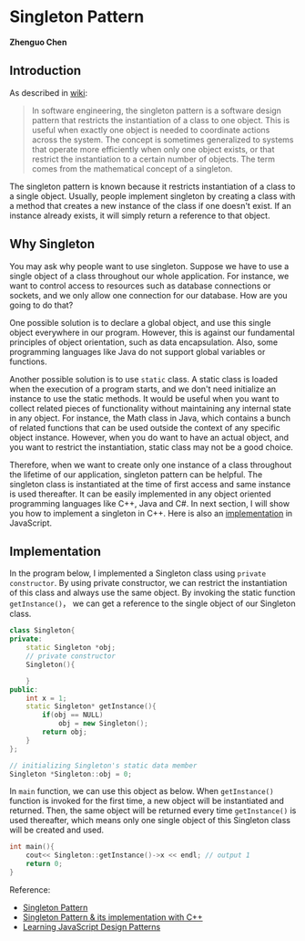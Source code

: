 # Singleton Pattern

**Zhenguo Chen**

## Introduction
As described in [wiki](https://en.wikipedia.org/wiki/Singleton_pattern):

>In software engineering, the singleton pattern is a software design pattern that restricts the instantiation of
a class to one object. This is useful when exactly one object is needed to coordinate actions across the system.
The concept is sometimes generalized to systems that operate more efficiently when only one object exists, or 
that restrict the instantiation to a certain number of objects. The term comes from the mathematical concept of
a singleton.

The singleton pattern is known because it restricts instantiation of a class to a single object. Usually, people 
implement singleton by creating a class with a method that creates a new instance of the class if one doesn't 
exist. If an instance already exists, it will simply return a reference to that object.

## Why Singleton

You may ask why people want to use singleton. Suppose we have to use a single object of a class throughout our 
whole application. For instance, we want to control access to resources such as database connections or sockets,
and we only allow one connection for our database. How are you going to do that?

One possible solution is to declare a global object, and use this single object everywhere in our program. 
However, this is against our fundamental principles of object orientation, such as data encapsulation. Also, 
some programming languages like Java do not support global variables or functions.

Another possible solution is to use `static` class. A static class is loaded when the execution of a program starts,
and we don't need initialize an instance to use the static methods. It would be useful when you want to collect
related pieces of functionality without maintaining any internal state in any object. For instance, the Math 
class in Java, which contains a bunch of related functions that can be used outside the context of any specific
object instance. However, when you do want to have an actual object, and you want to restrict the instantiation,
static class may not be a good choice.

Therefore, when we want to create only one instance of a class throughout the lifetime of our application, 
singleton pattern can be helpful. The singleton class is instantiated at the time of first access and same 
instance is used thereafter. It can be easily implemented in any object oriented programming languages like C++,
Java and C#. In next section, I will show you how to implement a singleton in C++. Here is also an 
[implementation](https://addyosmani.com/resources/essentialjsdesignpatterns/book/) in JavaScript.

## Implementation

In the program below, I implemented a Singleton class using `private constructor`. By using private constructor,
we can restrict the instantiation of this class and always use the same object. By invoking the static function
`getInstance()`， we can get a reference to the single object of our Singleton class.

```c++
class Singleton{
private:
    static Singleton *obj;
    // private constructor
    Singleton(){

    }
public:
    int x = 1;
    static Singleton* getInstance(){
        if(obj == NULL)
            obj = new Singleton();
        return obj;
    }
};

// initializing Singleton's static data member
Singleton *Singleton::obj = 0;
```

In `main` function, we can use this object as below. When `getInstance()` function is invoked for the first time,
a new object will be instantiated and returned. Then, the same object will be returned every time `getInstance()`
is used thereafter, which means only one single object of this Singleton class will be created and used.

```c++
int main(){
    cout<< Singleton::getInstance()->x << endl; // output 1
    return 0;
}
```

Reference:
* [Singleton Pattern](https://en.wikipedia.org/wiki/Singleton_pattern)
* [Singleton Pattern & its implementation with C++](https://www.codeproject.com/Articles/1921/Singleton-Pattern-its-implementation-with-C)
* [Learning JavaScript Design Patterns](https://addyosmani.com/resources/essentialjsdesignpatterns/book/#singletonpatternjavascript)
